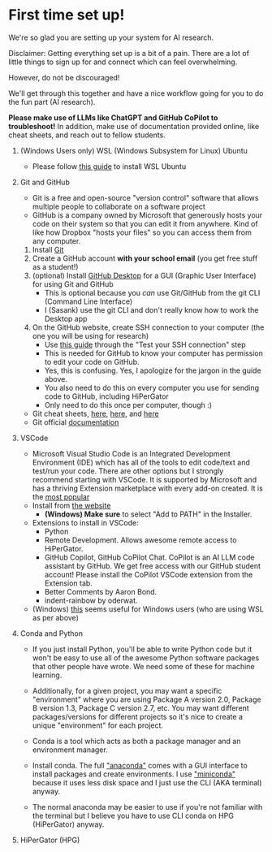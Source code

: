 # First time set up!

We're so glad you are setting up your system for AI research.

Disclaimer: Getting everything set up is a bit of a pain. There are a lot of little things to sign up for and connect which can feel overwhelming.

However, do not be discouraged!

We'll get through this together and have a nice workflow going for you to do the fun part (AI research).

**Please make use of LLMs like ChatGPT and GitHub CoPilot to troubleshoot!**
In addition, make use of documentation provided online, like cheat sheets, and reach out to fellow students.

1. (Windows Users only) WSL (Windows Subsystem for Linux) Ubuntu
    - Please follow [this guide](https://canonical-ubuntu-wsl.readthedocs-hosted.com/en/latest/guides/install-ubuntu-wsl2/) to install WSL Ubuntu

1. Git and GitHub
    - Git is a free and open-source "version control" software that allows multiple people to collaborate on a software project
    - GitHub is a company owned by Microsoft that generously hosts your code on their system so that you can edit it from anywhere. Kind of like how Dropbox "hosts your files" so you can access them from any computer.
    1. Install [Git](https://git-scm.com/downloads)
    2. Create a GitHub account **with your school email** (you get free stuff as a student!)
    3. (optional) Install [GitHub Desktop](https://desktop.github.com/) for a GUI (Graphic User Interface) for using Git and GitHub
        - This is optional because you *can* use Git/GitHub from the git CLI (Command Line Interface)
        - I (Sasank) use the git CLI and don't really know how to work the Desktop app
    4. On the GitHub website, create SSH connection to your computer (the one you will be using for research)
        - Use [this guide](https://docs.github.com/en/authentication/connecting-to-github-with-ssh/checking-for-existing-ssh-keys) through the "Test your SSH connection" step
        - This is needed for GitHub to know your computer has permission to edit your code on GitHub.
        - Yes, this is confusing. Yes, I apologize for the jargon in the guide above.
        - You also need to do this on every computer you use for sending code to GitHub, including HiPerGator
        - Only need to do this once per computer, though :)
    - Git cheat sheets, [here](https://training.github.com/downloads/github-git-cheat-sheet.pdf), [here](https://education.github.com/git-cheat-sheet-education.pdf), and [here](https://www.atlassian.com/git/tutorials/atlassian-git-cheatsheet)
    - Git official [documentation](https://git-scm.com/docs)

2. VSCode
    - Microsoft Visual Studio Code is an Integrated Development Environment (IDE) which has all of the tools to edit code/text and test/run your code. There are other options but I strongly recommend starting with VSCode. It is supported by Microsoft and has a thriving Extension marketplace with every add-on created. It is the [most popular](https://survey.stackoverflow.co/2023/#section-most-popular-technologies-integrated-development-environment)
    - Install from [the website](https://code.visualstudio.com/download)
        - **(Windows) Make sure** to select "Add to PATH" in the Installer.
    - Extensions to install in VSCode:
        - Python
        - Remote Development. Allows awesome remote access to HiPerGator.
        - GitHub Copilot, GitHub CoPilot Chat. CoPilot is an AI LLM code assistant by GitHub. We get free access with our GitHub student account! Please install the CoPilot VSCode extension from the Extension tab.
        - Better Comments by Aaron Bond.
        - indent-rainbow by oderwat.
    - (Windows) [this](https://code.visualstudio.com/docs/remote/wsl-tutorial) seems useful for Windows users (who are using WSL as per above)

4. Conda and Python
    - If you just install Python, you'll be able to write Python code but it won't be easy to use all of the awesome Python software packages that other people have wrote. We need some of these for machine learning.

    - Additionally, for a given project, you may want a specific "environment" where you are using Package A version 2.0, Package B version 1.3, Package C version 2.7, etc. You may want different packages/versions for different projects so it's nice to create a unique "environment" for each project.

    - Conda is a tool which acts as both a package manager and an environment manager.
    - Install conda. The full ["anaconda"](https://www.anaconda.com/download#downloads) comes with a GUI interface to install packages and create environments. I use ["miniconda"](https://docs.anaconda.com/free/miniconda/) because it uses less disk space and I just use the CLI (AKA terminal) anyway.
    - The normal anaconda may be easier to use if you're not familiar with the terminal but I believe you have to use CLI conda on HPG (HiPerGator) anyway.


5. HiPerGator (HPG)
